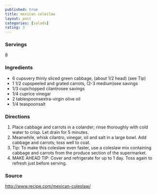 ```yaml
---
published: true
title: mexican coleslaw
layout: post
categories: [salads]
rating: 3
---
```

### Servings
8

### Ingredients
- 6  cupsvery thinly sliced green cabbage, (about 1/2 head) (see Tip)
- 1 1/2  cupspeeled and grated carrots, (2-3 medium)see savings
- 1/3  cupchopped cilantrosee savings
- 1/4  cuprice vinegar
- 2  tablespoonsextra-virgin olive oil
- 1/4  teaspoonsalt

### Directions
1. Place cabbage and carrots in a colander; rinse thoroughly with cold water to crisp. Let drain for 5 minutes.
2. Meanwhile, whisk cilantro, vinegar, oil and salt in a large bowl. Add cabbage and carrots; toss well to coat.
3. Tip: To make this coleslaw even faster, use a coleslaw mix containing cabbage and carrots from the produce section of the supermarket.
4. MAKE AHEAD TIP: Cover and refrigerate for up to 1 day. Toss again to refresh just before serving.

### Source
<a href="http://www.recipe.com/mexican-coleslaw/" target="new">http://www.recipe.com/mexican-coleslaw/</a>
